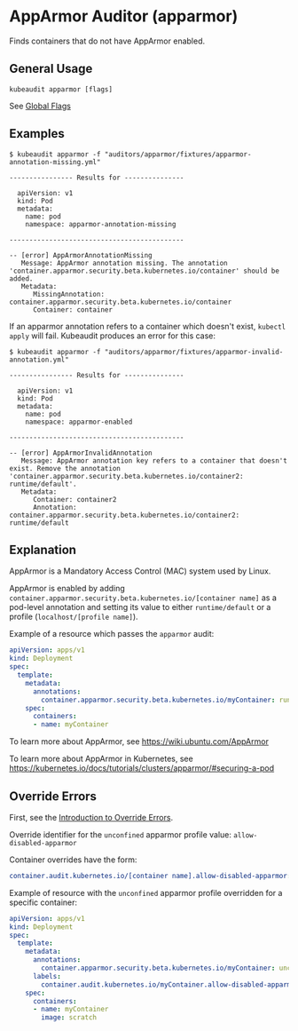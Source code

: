 # AppArmor Auditor (apparmor)

Finds containers that do not have AppArmor enabled.

## General Usage

```
kubeaudit apparmor [flags]
```

See [Global Flags](/README.md#global-flags)

## Examples

```
$ kubeaudit apparmor -f "auditors/apparmor/fixtures/apparmor-annotation-missing.yml"

---------------- Results for ---------------

  apiVersion: v1
  kind: Pod
  metadata:
    name: pod
    namespace: apparmor-annotation-missing

--------------------------------------------

-- [error] AppArmorAnnotationMissing
   Message: AppArmor annotation missing. The annotation 'container.apparmor.security.beta.kubernetes.io/container' should be added.
   Metadata:
      MissingAnnotation: container.apparmor.security.beta.kubernetes.io/container
      Container: container
```

If an apparmor annotation refers to a container which doesn't exist, `kubectl apply` will fail. Kubeaudit produces an error for this case:

```
$ kubeaudit apparmor -f "auditors/apparmor/fixtures/apparmor-invalid-annotation.yml"

---------------- Results for ---------------

  apiVersion: v1
  kind: Pod
  metadata:
    name: pod
    namespace: apparmor-enabled

--------------------------------------------

-- [error] AppArmorInvalidAnnotation
   Message: AppArmor annotation key refers to a container that doesn't exist. Remove the annotation 'container.apparmor.security.beta.kubernetes.io/container2: runtime/default'.
   Metadata:
      Container: container2
      Annotation: container.apparmor.security.beta.kubernetes.io/container2: runtime/default
```

## Explanation

AppArmor is a Mandatory Access Control (MAC) system used by Linux.

AppArmor is enabled by adding `container.apparmor.security.beta.kubernetes.io/[container name]` as a pod-level annotation and setting its value to either `runtime/default` or a profile (`localhost/[profile name]`).

Example of a resource which passes the `apparmor` audit:
```yaml
apiVersion: apps/v1
kind: Deployment
spec:
  template:
    metadata:
      annotations:
        container.apparmor.security.beta.kubernetes.io/myContainer: runtime/default
    spec:
      containers:
      - name: myContainer
```

To learn more about AppArmor, see https://wiki.ubuntu.com/AppArmor

To learn more about AppArmor in Kubernetes, see https://kubernetes.io/docs/tutorials/clusters/apparmor/#securing-a-pod

## Override Errors

First, see the [Introduction to Override Errors](/README.md#override-errors).

Override identifier for the `unconfined` apparmor profile value: `allow-disabled-apparmor`

Container overrides have the form:
```yaml
container.audit.kubernetes.io/[container name].allow-disabled-apparmor: "SomeReason"
```

Example of resource with the `unconfined` apparmor profile overridden for a specific container:
```yaml
apiVersion: apps/v1
kind: Deployment
spec:
  template:
    metadata:
      annotations:
        container.apparmor.security.beta.kubernetes.io/myContainer: unconfined
      labels:
        container.audit.kubernetes.io/myContainer.allow-disabled-apparmor: "SomeReason"
    spec:
      containers:
      - name: myContainer
        image: scratch
```
